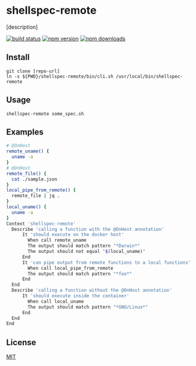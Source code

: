 # shellspec-remote

[description]

[![build status](https://img.shields.io/travis/github1/common/master.svg?style=flat-square)](https://travis-ci.org/github1/common)
[![npm version](https://img.shields.io/npm/v/packages/common.svg?style=flat-square)](https://www.npmjs.com/package/packages/common)
[![npm downloads](https://img.shields.io/npm/dm/packages/common.svg?style=flat-square)](https://www.npmjs.com/package/packages/common)

## Install

```shell
git clone [repo-url]
ln -s ${PWD}/shellspec-remote/bin/cli.sh /usr/local/bin/shellspec-remote
```

## Usage

```
shellspec-remote some_spec.sh
```

## Examples

```bash
# @OnHost
remote_uname() {
  uname -a
}
# @OnHost
remote_file() {
  cat ./sample.json
}
local_pipe_from_remote() {
  remote_file | jq .
}
local_uname() {
  uname -a
}
Context 'shellspec-remote'
  Describe 'calling a function with the @OnHost annotation'
      It 'should execute on the docker host'
        When call remote_uname
        The output should match pattern "*Darwin*"
        The output should not equal "$(local_uname)"
      End
      It 'can pipe output from remote functions to a local functions'
        When call local_pipe_from_remote
        The output should match pattern "*foo*"
      End
  End
  Describe 'calling a function without the @OnHost annotation'
      It 'should execute inside the container'
        When call local_uname
        The output should match pattern "*GNU/Linux*"
      End  
  End
End
```

## License
[MIT](LICENSE.md)
